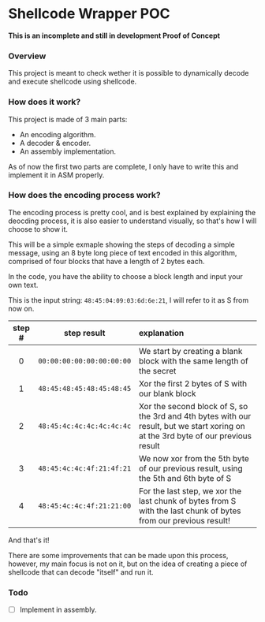# Shellcode Wrapper POC
**This is an incomplete and still in development Proof of Concept**

### Overview
This project is meant to check wether it is possible to dynamically decode and execute shellcode using shellcode.

### How does it work?
This project is made of 3 main parts:
- An encoding algorithm.
- A decoder & encoder.
- An assembly implementation.

As of now the first two parts are complete, I only have to write this and implement it in ASM properly.

### How does the encoding process work?
The encoding process is pretty cool, and is best explained by explaining the deocding process, it is also easier to understand visually, so that's how I will choose to show it.

This will be a simple exmaple showing the steps of decoding a simple message, using an 8 byte long piece of text encoded in this algorithm, comprised of four blocks that have a length of 2 bytes each.

In the code, you have the ability to choose a block length and input your own text.

This is the input string: `48:45:04:09:03:6d:6e:21`, I will refer to it as S from now on.


|  step # | step result | explanation |
| :------:|:-----------:|:------------|
|    0    |`00:00:00:00:00:00:00:00`| We start by creating a blank block with the same length of the secret|
|    1    |`48:45:48:45:48:45:48:45`| Xor the first 2 bytes of S with our blank block|
|    2    |`48:45:4c:4c:4c:4c:4c:4c`| Xor the second block of S, so the 3rd and 4th bytes with our result, but we start xoring on at the 3rd byte of our previous result|
|    3    |`48:45:4c:4c:4f:21:4f:21`| We now xor from the 5th byte of our previous result, using the 5th and 6th byte of S|
|    4    |`48:45:4c:4c:4f:21:21:00`| For the last step, we xor the last chunk of bytes from S with the last chunk of bytes from our previous result!|

And that's it!

There are some improvements that can be made upon this process, however, my main focus is not on it, but on the idea of creating a piece of shellcode that can decode "itself" and run it.

### Todo
- [ ] Implement in assembly.

